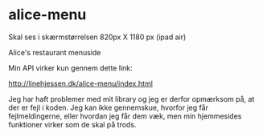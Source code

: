 # alice-menu

Skal ses i skærmstørrelsen 820px X 1180 px (ipad air)

Alice's restaurant menuside

Min API virker kun gennem dette link: 

http://linehjessen.dk/alice-menu/index.html

Jeg har haft problemer med mit library og jeg er derfor opmærksom på, at der er fejl i koden. Jeg kan ikke gennemskue, hvorfor jeg får fejlmeldingerne, eller hvordan jeg får dem væk, men min hjemmesides funktioner virker som de skal på trods. 
